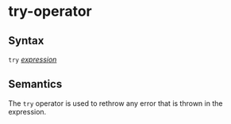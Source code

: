 # try-operator

## Syntax

`try` [_expression_](expression.md)

## Semantics
The `try` operator is used to rethrow any error that is thrown in the
expression.

